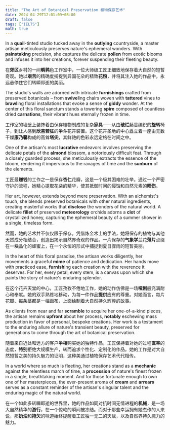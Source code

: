```yaml
---
title: "The Art of Botanical Preservation 植物保存艺术"
date: 2024-04-29T12:01:09+08:00
draft: false
tags: ["IELTS"]
math: true
---
```


In a **quail**-tinted studio tucked away in the **outlying** countryside, a master artisan meticulously preserves nature's ephemeral wonders. With **painstaking** precision, she captures the delicate **pollen** from exotic blooms and infuses it into her creations, forever suspending their fleeting beauty.

在**郊区**乡村的一间**鹌鹑**色工作室中，一位大师级工匠正细致地保存着大自然的短暂奇观。她以**艰苦**的精确度捕捉到异国花朵的精致**花粉**，并将其注入她的作品中，永远悬停住它们转瞬即逝的美丽。

The studio's walls are adorned with intricate **furnishings** crafted from preserved botanicals – from **swivel**ing chairs woven with **tattered** vines to **brawl**ing floral installations that evoke a sense of **giddy** wonder. At the center of this floral sanctum stands a towering **spire** composed of countless dried **carnations**, their vibrant hues eternally frozen in time.

工作室的墙壁上装饰着由保存植物制成的复杂**家具**——从由**破烂**藤蔓编织的**旋转**椅子，到让人感到**欣喜若狂**的**争斗**花卉装置。这个花卉圣地的中心矗立着一座由无数干燥**康乃馨**构成的高耸**塔尖**，其鲜艳的色彩永远定格在时间之中。

One of the artisan's most **lucrative** endeavors involves preserving the delicate petals of the **almond** blossom, a notoriously difficult feat. Through a closely guarded  process, she meticulously extracts the essence of the bloom, rendering  it impervious to the ravages of time and the **sunburn** of the elements.

工匠最**赚钱**的工作之一是保存**杏仁**花瓣，这是一个极其困难的壮举。通过一个严密守护的流程，她精心提取花朵的精华，使其抵御时间的侵蚀和自然元素的**晒伤**。

Her art, however, extends beyond mere preservation. With an  alchemist's touch, she blends preserved botanicals with other natural  ingredients, creating masterful works that **disclose** the wonders of the natural world. A delicate **fillet** of preserved **meteorology** orchids adorns a **clot** of crystallized honey, capturing the ephemeral beauty of a summer shower in a single, timeless form.

然而，她的艺术并不仅仅限于保存。凭借炼金术士的手法，她将保存的植物与其他天然成分相结合，创造出揭示自然界奇观的作品。一片保存的**气象学**兰花**薄片**点缀在一**块**晶化的蜂蜜上，在一个永恒的形式中捕捉到夏日骤雨的短暂美丽。

In the heart of this floral paradise, the artisan works diligently, her movements a graceful **mime** of patience and dedication. Her hands move with practiced ease, **furnish**ing each creation with the reverence it deserves. For her, every petal,  every stem, is a canvas upon which she paints the story of nature's  enduring splendor.

在这个花卉天堂的中心，工匠孜孜不倦地工作，她的动作仿佛是一场**哑剧**般充满耐心和奉献。她的双手熟练地移动，为每一件作品**提供**应有的尊重。对她而言，每片花瓣、每条茎都是一幅画布，上面绘制着大自然持久辉煌的故事。

As clients from near and far **scramble** to acquire her one-of-a-kind pieces, the artisan remains **upfront** about her process, **notably** eschewing mass production in favor of personal, bespoke creations. Her  work is a testament to the enduring allure of nature's transient beauty, preserved for generations to come through the art of botanical  preservation.

随着来自近处和远方的客户**争相**购买她的独特作品，工匠保持着对她的过程**直率**的态度，**特别**拒绝大规模生产，转而追求个性化、定制化的作品。她的工作是对大自然短暂之美的持久魅力的证明，这种美通过植物保存艺术代代相传。

In a world where so much is fleeting, her creations stand as a **mechanic** against the relentless march of time, a **procession** of nature's finest frozen in a single, breathtaking moment. And for  those fortunate enough to own one of her masterpieces, the ever-present  aroma of **cream** and **arrears** serves as a constant reminder of the artisan's singular talent and the enduring magic of the natural world.

在一个如此多转瞬即逝的世界里，她的作品如同对抗时间无情进程的**机械**，是一场大自然精华的**游行**，在一个惊艳的瞬间被冻结。而对于那些幸运拥有她杰作的人来说，那**奶油**和**拖欠**的味道始终提醒着工匠独一无二的天赋，以及自然界持久魔力的魅力。
